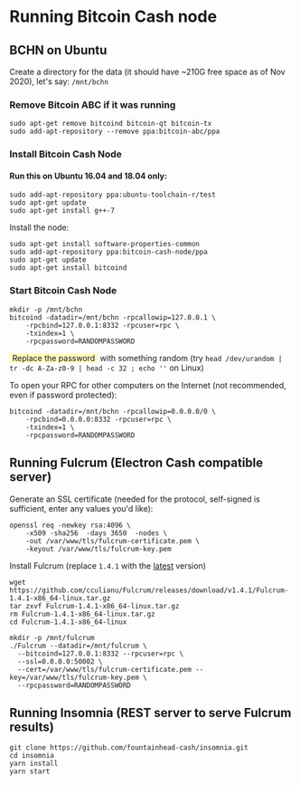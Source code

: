 # Running Bitcoin Cash node

## BCHN on Ubuntu

Create a directory for the data (it should have ~210G free space as of Nov 2020), let's say: `/mnt/bchn`

### Remove Bitcoin ABC if it was running

```shell script
sudo apt-get remove bitcoind bitcoin-qt bitcoin-tx
sudo add-apt-repository --remove ppa:bitcoin-abc/ppa
```


### Install Bitcoin Cash Node

#### Run this on Ubuntu 16.04 and 18.04 only:

```shell script
sudo add-apt-repository ppa:ubuntu-toolchain-r/test
sudo apt-get update
sudo apt-get install g++-7
```

Install the node:

```shell script
sudo apt-get install software-properties-common
sudo add-apt-repository ppa:bitcoin-cash-node/ppa
sudo apt-get update
sudo apt-get install bitcoind
```

### Start Bitcoin Cash Node

```shell script
mkdir -p /mnt/bchn
bitcoind -datadir=/mnt/bchn -rpcallowip=127.0.0.1 \
    -rpcbind=127.0.0.1:8332 -rpcuser=rpc \
    -txindex=1 \
    -rpcpassword=RANDOMPASSWORD
```

<span style="background-color: #fffdbf; padding: 0 5px 0 5px;">Replace the password</span> with something random (try `head /dev/urandom | tr -dc A-Za-z0-9 | head -c 32 ; echo ''` on Linux)

To open your RPC for other computers on the Internet (not recommended, even if password protected):

```shell script
bitcoind -datadir=/mnt/bchn -rpcallowip=0.0.0.0/0 \
    -rpcbind=0.0.0.0:8332 -rpcuser=rpc \
    -txindex=1 \
    -rpcpassword=RANDOMPASSWORD
```

## Running Fulcrum (Electron Cash compatible server)

Generate an SSL certificate (needed for the protocol, self-signed is sufficient, enter any values you'd like):

```shell script
openssl req -newkey rsa:4096 \
    -x509 -sha256  -days 3650  -nodes \
    -out /var/www/tls/fulcrum-certificate.pem \
    -keyout /var/www/tls/fulcrum-key.pem
```

Install Fulcrum (replace `1.4.1` with the [latest](https://github.com/cculianu/Fulcrum/releases/latest) version)

```shell script
wget https://github.com/cculianu/Fulcrum/releases/download/v1.4.1/Fulcrum-1.4.1-x86_64-linux.tar.gz
tar zxvf Fulcrum-1.4.1-x86_64-linux.tar.gz
rm Fulcrum-1.4.1-x86_64-linux.tar.gz
cd Fulcrum-1.4.1-x86_64-linux

mkdir -p /mnt/fulcrum
./Fulcrum --datadir=/mnt/fulcrum \
  --bitcoind=127.0.0.1:8332 --rpcuser=rpc \
  --ssl=0.0.0.0:50002 \
  --cert=/var/www/tls/fulcrum-certificate.pem --key=/var/www/tls/fulcrum-key.pem \
  --rpcpassword=RANDOMPASSWORD
```

## Running Insomnia (REST server to serve Fulcrum results)

```shell script
git clone https://github.com/fountainhead-cash/insomnia.git
cd insomnia
yarn install
yarn start
```

